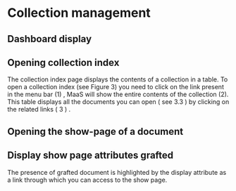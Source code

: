 # Collection management


## Dashboard display



## Opening collection index
The collection index page displays the contents of a collection in a table. To open a collection index (see Figure 3) you need to click on the link present in the menu bar (1) , MaaS will show the entire contents of the collection (2). This table displays all the documents you can open ( see 3.3 ) by clicking on the related links ( 3 ) .


## Opening the show-page of a document



## Display show page attributes grafted
The presence of grafted document is highlighted by the display attribute as
a link through which you can access to the show page.

